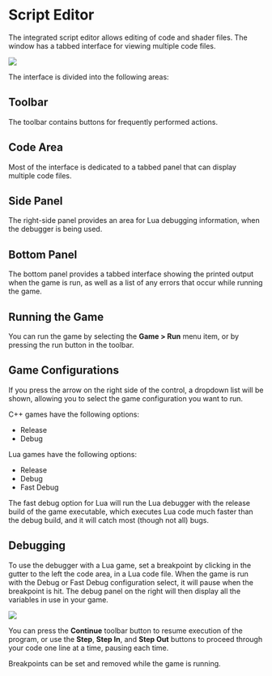 # Script Editor

The integrated script editor allows editing of code and shader files. The window has a tabbed interface for viewing multiple code files.

![](https://github.com/UltraEngine/Documentation/blob/master/Images/ide.png?raw=true)

The interface is divided into the following areas:

## Toolbar

The toolbar contains buttons for frequently performed actions.

## Code Area

Most of the interface is dedicated to a tabbed panel that can display multiple code files.

## Side Panel

The right-side panel provides an area for Lua debugging information, when the debugger is being used.

## Bottom Panel

The bottom panel provides a tabbed interface showing the printed output when the game is run, as well as a list of any errors that occur while running the game.

## Running the Game

You can run the game by selecting the **Game > Run** menu item, or by pressing the run button in the toolbar.

## Game Configurations

If you press the arrow on the right side of the control, a dropdown list will be shown, allowing you to select the game configuration you want to run.

C++ games have the following options:
- Release
- Debug

Lua games have the following options:
- Release
- Debug
- Fast Debug

The fast debug option for Lua will run the Lua debugger with the release build of the game executable, which executes Lua code much faster than the debug build, and it will catch most (though not all) bugs.

## Debugging

To use the debugger with a Lua game, set a breakpoint by clicking in the gutter to the left the code area, in a Lua code file. When the game is run with the Debug or Fast Debug configuration select, it will pause when the breakpoint is hit. The debug panel on the right will then display all the variables in use in your game.

![](https://github.com/UltraEngine/Documentation/blob/master/Images/breakpoint.png?raw=true)

You can press the **Continue** toolbar button to resume execution of the program, or use the **Step**, **Step In**, and **Step Out** buttons to proceed through your code one line at a time, pausing each time.

Breakpoints can be set and removed while the game is running.
